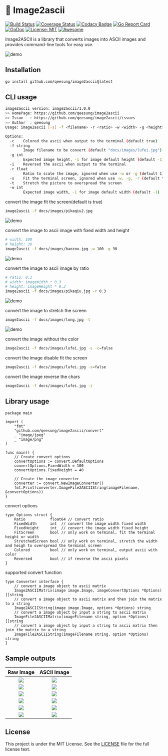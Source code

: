# :foggy: Image2ascii

[![Build Status](https://travis-ci.org/qeesung/image2ascii.svg?branch=master)](https://travis-ci.org/qeesung/image2ascii)
[![Coverage Status](https://coveralls.io/repos/github/qeesung/image2ascii/badge.svg?branch=master)](https://coveralls.io/github/qeesung/image2ascii?branch=master)
[![Codacy Badge](https://api.codacy.com/project/badge/Grade/71a3059b49274dde9d81d58cedd80962)](https://app.codacy.com/app/qeesung/image2ascii?utm_source=github.com&utm_medium=referral&utm_content=qeesung/image2ascii&utm_campaign=Badge_Grade_Dashboard)
[![Go Report Card](https://goreportcard.com/badge/github.com/qeesung/image2ascii)](https://goreportcard.com/report/github.com/qeesung/image2ascii)
[![GoDoc](https://godoc.org/github.com/qeesung/image2ascii?status.svg)](https://godoc.org/github.com/qeesung/image2ascii)
[![License: MIT](https://img.shields.io/badge/License-MIT-yellow.svg)](https://opensource.org/licenses/MIT)
[![Awesome](https://cdn.rawgit.com/sindresorhus/awesome/d7305f38d29fed78fa85652e3a63e154dd8e8829/media/badge.svg)](https://github.com/sindresorhus/awesome)

Image2ASCII is a library that converts images into ASCII images and provides command-line tools for easy use.

![demo](https://github.com/qeesung/image2ascii/blob/master/docs/images/lufei.gif?raw=true)

## Installation

```bash
go install github.com/qeesung/image2ascii@latest
```

## CLI usage

```bash
image2ascii version: image2ascii/1.0.0
>> HomePage: https://github.com/qeesung/image2ascii
>> Issue   : https://github.com/qeesung/image2ascii/issues
>> Author  : qeesung
Usage: image2ascii [-s] -f <filename> -r <ratio> -w <width> -g <height>

Options:
  -c    Colored the ascii when output to the terminal (default true)
  -f string
        Image filename to be convert (default "docs/images/lufei.jpg")
  -g int
        Expected image height, -1 for image default height (default -1)
  -i    Reversed the ascii when output to the terminal
  -r float
        Ratio to scale the image, ignored when use -w or -g (default 1)
  -s    Fit the terminal screen, ignored when use -w, -g, -r (default true)
  -t    Stretch the picture to overspread the screen
  -w int
        Expected image width, -1 for image default width (default -1)
```

convert the image fit the screen(default is true)
```bash
image2ascii -f docs/images/pikaqiu2.jpg
```
![demo](https://github.com/qeesung/image2ascii/blob/master/docs/images/pikaqiu_s.gif?raw=true)

convert the image to ascii image with fixed width and height
```bash
# width: 100
# height: 30
image2ascii -f docs/images/baozou.jpg -w 100 -g 30
```
![demo](https://github.com/qeesung/image2ascii/blob/master/docs/images/baozou.gif?raw=true)

convert the image to ascii image by ratio
```bash
# ratio: 0.3
# width: imageWidth * 0.3
# height: imageHeight * 0.3
image2ascii -f docs/images/pikaqiu.jpg -r 0.3
```
![demo](https://github.com/qeesung/image2ascii/blob/master/docs/images/pikaqiu.gif?raw=true)

convert the image to stretch the screen
```bash
image2ascii -f docs/images/long.jpg -t
```
![demo](https://github.com/qeesung/image2ascii/blob/master/docs/images/long.gif?raw=true)

convert the image without the color
```bash
image2ascii -f docs/images/lufei.jpg -s -c=false
```

convert the image disable fit the screen
```bash
image2ascii -f docs/images/lufei.jpg -s=false
```

convert the image reverse the chars
```bash
image2ascii -f docs/images/lufei.jpg -i
```

## Library usage

```golang
package main

import (
	"fmt"
	"github.com/qeesung/image2ascii/convert"
	_ "image/jpeg"
	_ "image/png"
)

func main() {
	// Create convert options
	convertOptions := convert.DefaultOptions
	convertOptions.FixedWidth = 100
	convertOptions.FixedHeight = 40

	// Create the image converter
	converter := convert.NewImageConverter()
	fmt.Print(converter.ImageFile2ASCIIString(imageFilename, &convertOptions))
}
```

convert options

```golang
type Options struct {
	Ratio           float64 // convert ratio
	FixedWidth      int  // convert the image width fixed width
	FixedHeight     int  // convert the image width fixed height
	FitScreen       bool // only work on terminal, fit the terminal height or width
	StretchedScreen bool // only work on terminal, stretch the width and heigh to overspread the terminal screen
	Colored         bool // only work on terminal, output ascii with color
	Reversed        bool // if reverse the ascii pixels
}
```

supported convert function
```golang
type Converter interface {
	// convert a image object to ascii matrix
	Image2ASCIIMatrix(image image.Image, imageConvertOptions *Options) []string
	// convert a image object to ascii matrix and then join the matrix to a string
	Image2ASCIIString(image image.Image, options *Options) string
	// convert a image object by input a string to ascii matrix
	ImageFile2ASCIIMatrix(imageFilename string, option *Options) []string
	// convert a image object by input a string to ascii matrix then join the matrix to a string
	ImageFile2ASCIIString(imageFilename string, option *Options) string
}
```

## Sample outputs

| Raw Image                                                                                     | ASCII Image                                                                                              |
|:---------------------------------------------------------------------------------------------:|:--------------------------------------------------------------------------------------------------------:|
| ![](https://raw.githubusercontent.com/qeesung/image2ascii/master/docs/images/lufei.jpg)      | ![](https://raw.githubusercontent.com/qeesung/image2ascii/master/docs/images/lufei_ascii.png)           |
| ![](https://raw.githubusercontent.com/qeesung/image2ascii/master/docs/images/lufei.jpg)      | ![](https://raw.githubusercontent.com/qeesung/image2ascii/master/docs/images/lufei_ascii_colored.png)   |
| ![](https://raw.githubusercontent.com/qeesung/image2ascii/master/docs/images/pikaqiu.jpeg)   | ![](https://raw.githubusercontent.com/qeesung/image2ascii/master/docs/images/pikaqiu_ascii.png)         |
| ![](https://raw.githubusercontent.com/qeesung/image2ascii/master/docs/images/pikaqiu.jpeg)   | ![](https://raw.githubusercontent.com/qeesung/image2ascii/master/docs/images/pikaqiu_ascii_colored.png) |
| ![](https://raw.githubusercontent.com/qeesung/image2ascii/master/docs/images/baozou.jpg)     | ![](https://raw.githubusercontent.com/qeesung/image2ascii/master/docs/images/baozou_ascii.png)          |
| ![](https://raw.githubusercontent.com/qeesung/image2ascii/master/docs/images/baozou.jpg)     | ![](https://raw.githubusercontent.com/qeesung/image2ascii/master/docs/images/baozou_ascii_colored.png)  |

## License

This project is under the MIT License. See the [LICENSE](https://github.com/qeesung/image2ascii/blob/master/LICENSE) file for the full license text.
